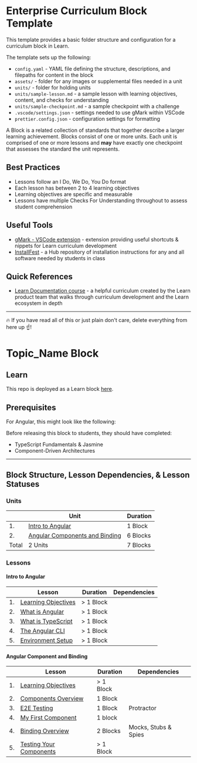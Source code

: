 # Enterprise Curriculum Block Template

This template provides a basic folder structure and configuration for a curriculum block in Learn.

The template sets up the following:

- `config.yaml` - YAML file defining the structure, descriptions, and filepaths for content in the block
- `assets/` - folder for any images or supplemental files needed in a unit
- `units/` - folder for holding units
- `units/sample-lesson.md` - a sample lesson with learning objectives, content, and checks for understanding
- `units/sample-checkpoint.md` - a sample checkpoint with a challenge
- `.vscode/settings.json` - settings needed to use gMark within VSCode
- `prettier.config.json` - configuration settings for formatting

A Block is a related collection of standards that together describe a larger learning achievement. Blocks consist of one or more units. Each unit is comprised of one or more lessons and **may** have exactly one checkpoint that assesses the standard the unit represents.

## Best Practices

- Lessons follow an I Do, We Do, You Do format
- Each lesson has between 2 to 4 learning objectives
- Learning objectives are specific and measurable
- Lessons have multiple Checks For Understanding throughout to assess student comprehension

## Useful Tools

- [gMark - VSCode extension](https://github.com/gSchool/gMark) - extension providing useful shortcuts & nippets for Learn curriculum development
- [InstallFest](https://github.com/gSchool/install-fest-ent) - a Hub repository of installation instructions for any and all software needed by students in class

## Quick References

- [Learn Documentation course](https://learn-2.galvanize.com/cohorts/667) - a helpful curriculum created by the Learn product team that walks through curriculum development and the Learn ecosystem in depth

---

:fire: If you have read all of this or just plain don't care, delete everything from here up :point_up:!

# Topic_Name Block

## Learn

This repo is deployed as a Learn block [here]().

## Prerequisites

<!-- Things taught _before_ this block ever starts -->

For Angular, this might look like the following:

Before releasing this block to students, they should have completed:

- TypeScript Fundamentals & Jasmine
- Component-Driven Architectures

---

## Block Structure, Lesson Dependencies, & Lesson Statuses

### Units

|       | Unit                                                             | Duration |
| ----- | ---------------------------------------------------------------- | -------- |
| 1.    | [Intro to Angular](#intro-to-angular)                            | 1 Block  |
| 2.    | [Angular Components and Binding](#angular-component-and-binding) | 6 Blocks |
| Total | 2 Units                                                          | 7 Blocks |

### Lessons

#### Intro to Angular

|     | Lesson                                                                           | Duration  | Dependencies |
| --- | -------------------------------------------------------------------------------- | --------- | ------------ |
| 1.  | [Learning Objectives](/units/1-introduction-to-Angular/i-learning-objectives.md) | > 1 Block |              |
| 2.  | [What is Angular](/units/1-introduction-to-Angular/ii-what-is-angular.md)        | > 1 Block |
| 3.  | [What is TypeScript](/units/1-introduction-to-Angular/iii-what-is-typescript.md) | > 1 Block |
| 4.  | [The Angular CLI](/units/1-introduction-to-Angular/iv-the-angular-cli.md)        | > 1 Block |
| 5.  | [Environment Setup](/units/1-introduction-to-Angular/v-environment-setup.md)     | > 1 Block |

#### Angular Component and Binding

|     | Lesson                                                                                            | Duration  | Dependencies         |
| --- | ------------------------------------------------------------------------------------------------- | --------- | -------------------- |
| 1.  | [Learning Objectives](/units/2-angular-components-and-bindings/i-learning-objectives.md)          | > 1 Block |                      |
| 2.  | [Components Overview](/units/2-angular-components-and-bindings/ii-components-overview.md)         | 1 Block   |                      |
| 3.  | [E2E Testing](/units/2-angular-components-and-bindings/iii-protractor-testing.md)                 | 1 Block   | Protractor           |
| 4.  | [My First Component](/units/2-angular-components-and-bindings/iv-my-first-component.md)           | 1 block   |
| 4.  | [Binding Overview](/units/2-angular-components-and-bindings/v-binding-overview.md)                | 2 Blocks  | Mocks, Stubs & Spies |
| 5.  | [Testing Your Components](/units/2-angular-components-and-bindings/iv-testing-your-components.md) | > 1 Block |
